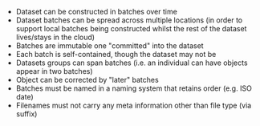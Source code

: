 
* Dataset can be constructed in batches over time
* Dataset batches can be spread across multiple locations (in order to support local batches being constructed whilst the rest of the dataset lives/stays in the cloud)
* Batches are immutable one "committed" into the dataset
* Each batch is self-contained, though the dataset may not be
* Datasets groups can span batches (i.e. an individual can have objects appear in two batches)
* Object can be corrected by "later" batches
* Batches must be named in a naming system that retains order (e.g. ISO date)
* Filenames must not carry any meta information other than file type (via suffix)



